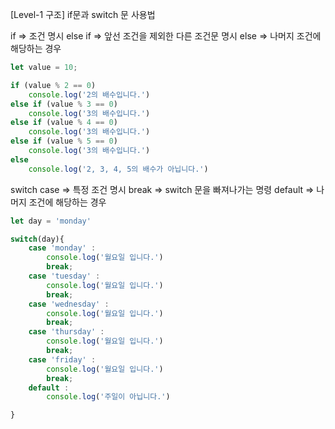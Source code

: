 [Level-1 구조]
if문과 switch 문 사용법


if  => 조건 명시
else if => 앞선 조건을 제외한 다른 조건문 명시
else => 나머지 조건에 해당하는 경우
```js
let value = 10;

if (value % 2 == 0)
    console.log('2의 배수입니다.')
else if (value % 3 == 0)
    console.log('3의 배수입니다.')
else if (value % 4 == 0)
    console.log('3의 배수입니다.')
else if (value % 5 == 0)
    console.log('3의 배수입니다.')
else
    console.log('2, 3, 4, 5의 배수가 아닙니다.')
```



switch
case => 특정 조건 명시
break => switch 문을 빠져나가는 명령
default => 나머지 조건에 해당하는 경우

```js
let day = 'monday'

switch(day){
    case 'monday' :
        console.log('월요일 입니다.')
        break;
    case 'tuesday' :
        console.log('월요일 입니다.')
        break;
    case 'wednesday' :
        console.log('월요일 입니다.')
        break;
    case 'thursday' :
        console.log('월요일 입니다.')
        break;
    case 'friday' :
        console.log('월요일 입니다.')
        break;
    default :
        console.log('주일이 아닙니다.')

}
```
